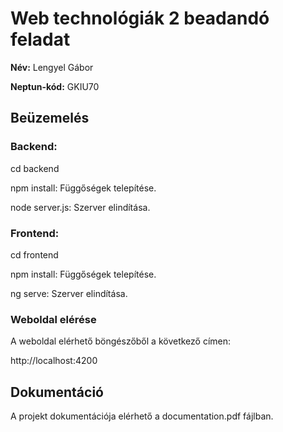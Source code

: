 # Web technológiák 2 beadandó feladat

**Név:** Lengyel Gábor

**Neptun-kód:** GKIU70

## Beüzemelés

### Backend:

cd backend

npm install: Függőségek telepítése.

node server.js: Szerver elindítása.


### Frontend:

cd frontend

npm install: Függőségek telepítése.

ng serve: Szerver elindítása.


### Weboldal elérése

A weboldal elérhető böngészőből a következő címen:

http://localhost:4200

## Dokumentáció

A projekt dokumentációja elérhető a documentation.pdf fájlban.
